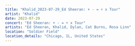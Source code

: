 ```yaml
---
title: "Khalid_2023-07-29_Ed Sheeran: + - = ÷ x Tour"
artist: "Khalid"
date: 2023-07-29
concert: "Ed Sheeran: + - = ÷ x Tour"
artists: "Ed Sheeran, Khalid, Dylan, Cat Burns, Rosa Linn"
location: "Soldier Field"
location_details: "Chicago, IL, United States"
---
```

